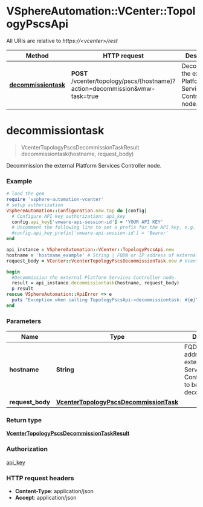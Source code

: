 # VSphereAutomation::VCenter::TopologyPscsApi

All URIs are relative to *https://&lt;vcenter&gt;/rest*

Method | HTTP request | Description
------------- | ------------- | -------------
[**decommissiontask**](TopologyPscsApi.md#decommissiontask) | **POST** /vcenter/topology/pscs/{hostname}?action&#x3D;decommission&amp;vmw-task&#x3D;true | Decommission the external Platform Services Controller node.


# **decommissiontask**
> VcenterTopologyPscsDecommissionTaskResult decommissiontask(hostname, request_body)

Decommission the external Platform Services Controller node.

### Example
```ruby
# load the gem
require 'vsphere-automation-vcenter'
# setup authorization
VSphereAutomation::Configuration.new.tap do |config|
  # Configure API key authorization: api_key
  config.api_key['vmware-api-session-id'] = 'YOUR API KEY'
  # Uncomment the following line to set a prefix for the API key, e.g. 'Bearer' (defaults to nil)
  #config.api_key_prefix['vmware-api-session-id'] = 'Bearer'
end

api_instance = VSphereAutomation::VCenter::TopologyPscsApi.new
hostname = 'hostname_example' # String | FQDN or IP address of external Platform Services Controller node to be decommissioned.
request_body = VCenter::VcenterTopologyPscsDecommissionTask.new # VcenterTopologyPscsDecommissionTask | 

begin
  #Decommission the external Platform Services Controller node.
  result = api_instance.decommissiontask(hostname, request_body)
  p result
rescue VSphereAutomation::ApiError => e
  puts "Exception when calling TopologyPscsApi->decommissiontask: #{e}"
end
```

### Parameters

Name | Type | Description  | Notes
------------- | ------------- | ------------- | -------------
 **hostname** | **String**| FQDN or IP address of external Platform Services Controller node to be decommissioned. | 
 **request_body** | [**VcenterTopologyPscsDecommissionTask**](VcenterTopologyPscsDecommissionTask.md)|  | 

### Return type

[**VcenterTopologyPscsDecommissionTaskResult**](VcenterTopologyPscsDecommissionTaskResult.md)

### Authorization

[api_key](../README.md#api_key)

### HTTP request headers

 - **Content-Type**: application/json
 - **Accept**: application/json




